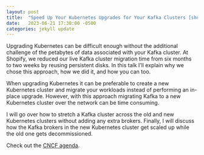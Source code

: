 ```yaml
---
layout: post
title:  "Speed Up Your Kubernetes Upgrades for Your Kafka Clusters [short]"
date:   2023-06-21 17:30:00 -0500
categories: jekyll update
---
```

Upgrading Kubernetes can be difficult enough without the additional challenge of the petabytes of data associated with your Kafka cluster. At Shopify, we reduced our live Kafka cluster migration time from six months to two weeks by reusing persistent disks. In this talk I’ll explain why we chose this approach, how we did it, and how you can too.

When upgrading Kubernetes it can be preferable to create a new Kubernetes cluster and migrate your workloads instead of performing an in-place upgrade. However, with this approach migrating Kafka to a new Kubernetes cluster over the network can be time consuming.

I will go over how to stretch a Kafka cluster across the old and new Kubernetes clusters without adding any extra brokers. Finally, I will discuss how the Kafka brokers in the new Kubernetes cluster get scaled up while the old one gets decommissioned.

Check out the [CNCF agenda][agenda].

[agenda]: https://community.cncf.io/events/details/cncf-montreal-presents-q2-cncf-montreal-cloud-native-users-and-contributor-stories/
